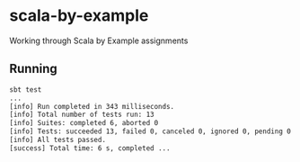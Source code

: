 # scala-by-example
Working through Scala by Example assignments
## Running
```bash
sbt test
...
[info] Run completed in 343 milliseconds.
[info] Total number of tests run: 13
[info] Suites: completed 6, aborted 0
[info] Tests: succeeded 13, failed 0, canceled 0, ignored 0, pending 0
[info] All tests passed.
[success] Total time: 6 s, completed ...
```
